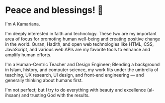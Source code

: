 # Peace and blessings! 👋

I'm A Kamariana.

I'm deeply interested in faith and technology. These two are my important area of focus for promoting human well-being and  creating positive change in the world. Quran, Hadith, and open web  technologies like HTML, CSS, JavaScript, and various web APIs are my  favorite tools to enhance and amplify human efforts.

I'm a Human-Centric Teacher and Design Engineer; Blending a background in Islam, history, and computer  science, my work fits under the umbrella of teaching, UX research, UI  design, and front-end engineering — and generally thinking about humans  first.

I'm not perfect; but I try to do everything with beauty and excellence (al-ihsaan) and trusting God with the results.
